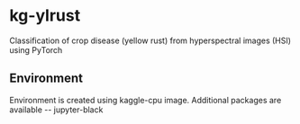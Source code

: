 # kg-ylrust
Classification of crop disease (yellow rust) from hyperspectral images (HSI) using PyTorch

## Environment
Environment is created using kaggle-cpu image. Additional packages are available
-- jupyter-black
